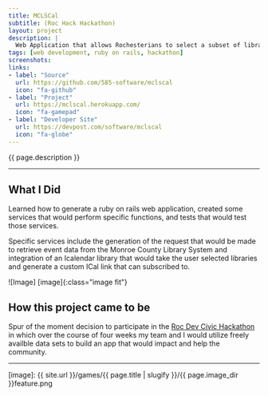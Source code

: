 ```yaml
---
title: MCLSCal
subtitle: (Roc Hack Hackathon)
layout: project
description: |
  Web Application that allows Rochesterians to select a subset of libraries closest to them in the Monroe County Library System and generate an ical that can be subscribed to. The events the libraries have posted are added to the user's personal calendars.
tags: [web development, ruby on rails, hackathon]
screenshots:
links:
- label: "Source"
  url: https://github.com/585-software/mclscal 
  icon: "fa-github"
- label: "Project"
  url: https://mclscal.herokuapp.com/
  icon: "fa-gamepad"
- label: "Developer Site"
  url: https://devpost.com/software/mclscal
  icon: "fa-globe"
---
```


<!-- Description -->
{{ page.description }}

---

## What I Did

Learned how to generate a ruby on rails web application, created some services that would perform specific functions, and tests that would test those services. 

Specific services include the generation of the request that would be made to retrieve event data from the Monroe County Library System and integration of an Icalendar library that would take the user selected libraries and generate a custom ICal link that can subscribed to. 


![Image] [image]{:class="image fit"}

<!--excerpt_end-->

## How this project came to be

Spur of the moment decision to participate in the [Roc Dev Civic Hackathon] in which over the course of four weeks my team and I would utilize freely availble data sets to build an app that would impact and help the community. 


---


[image]: {{ site.url }}/games/{{ page.title | slugify }}/{{ page.image_dir }}feature.png

[Roc Dev Civic Hackathon]: https://roc-hacks.devpost.com/